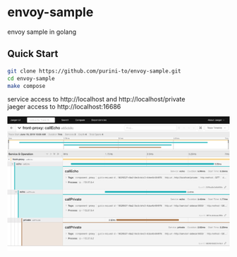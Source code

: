 # envoy-sample

envoy sample in golang

## Quick Start

```bash
git clone https://github.com/purini-to/envoy-sample.git
cd envoy-sample
make compose
```

service access to http://localhost and http://localhost/private  
jaeger access to http://localhost:16686

![image](https://raw.githubusercontent.com/purini-to/envoy-sample/master/docs/images/jaeger.png)
